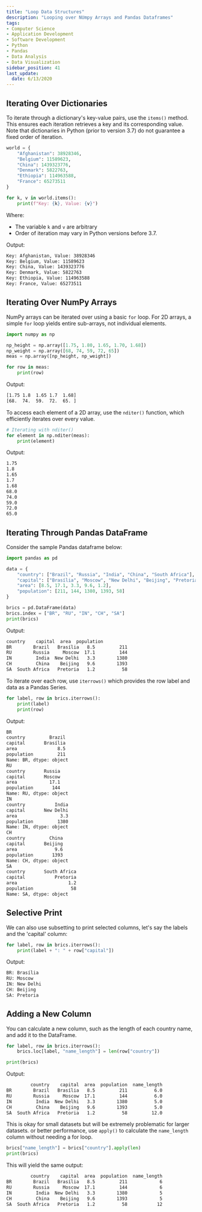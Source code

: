 ```yaml
---
title: "Loop Data Structures"
description: "Looping over NUmpy Arrays and Pandas Dataframes"
tags:
- Computer Science
- Application Development
- Software Development
- Python
- Pandas
- Data Analysis
- Data Visualization
sidebar_position: 41
last_update:
  date: 6/13/2020
---
```


## Iterating Over Dictionaries

To iterate through a dictionary's key-value pairs, use the `items()` method. This ensures each iteration retrieves a key and its corresponding value. Note that dictionaries in Python (prior to version 3.7) do not guarantee a fixed order of iteration.

```python
world = {
    "Afghanistan": 38928346,
    "Belgium": 11589623,
    "China": 1439323776,
    "Denmark": 5822763,
    "Ethiopia": 114963588,
    "France": 65273511
}

for k, v in world.items():
    print(f"Key: {k}, Value: {v}")

```

Where: 

- The variable `k` and `v` are arbitrary
- Order of iteration may vary in Python versions before 3.7.

Output:

```bash
Key: Afghanistan, Value: 38928346
Key: Belgium, Value: 11589623
Key: China, Value: 1439323776
Key: Denmark, Value: 5822763
Key: Ethiopia, Value: 114963588
Key: France, Value: 65273511
```

## Iterating Over NumPy Arrays

NumPy arrays can be iterated over using a basic `for` loop. For 2D arrays, a simple `for` loop yields entire sub-arrays, not individual elements.

```python
import numpy as np

np_height = np.array([1.75, 1.80, 1.65, 1.70, 1.68]) 
np_weight = np.array([68, 74, 59, 72, 65])           
meas = np.array([np_height, np_weight])

for row in meas:
    print(row)
```

Output:

```bash
[1.75 1.8  1.65 1.7  1.68]
[68.  74.  59.  72.  65. ]
```

To access each element of a 2D array, use the `nditer()` function, which efficiently iterates over every value.

```python
# Iterating with nditer()
for element in np.nditer(meas):
    print(element)
```

Output:

```bash
1.75
1.8
1.65
1.7
1.68
68.0
74.0
59.0
72.0
65.0
```


## Iterating Through Pandas DataFrame

Consider the sample Pandas dataframe below:

```python
import pandas as pd

data = {
    "country": ["Brazil", "Russia", "India", "China", "South Africa"],
    "capital": ["Brasília", "Moscow", "New Delhi", "Beijing", "Pretoria"],
    "area": [8.5, 17.1, 3.3, 9.6, 1.2],
    "population": [211, 144, 1380, 1393, 58]
}

brics = pd.DataFrame(data)
brics.index = ["BR", "RU", "IN", "CH", "SA"]
print(brics)
```

Output:

```bash
country    capital  area  population
BR        Brazil   Brasília   8.5         211
RU        Russia     Moscow  17.1         144
IN         India  New Delhi   3.3        1380
CH         China    Beijing   9.6        1393
SA  South Africa   Pretoria   1.2          58
```

To iterate over each row, use `iterrows()` which provides the row label and data as a Pandas Series.

```python
for label, row in brics.iterrows():
    print(label)
    print(row)
```

Output:

```bash
BR
country         Brazil
capital       Brasília
area               8.5
population         211
Name: BR, dtype: object
RU
country       Russia
capital       Moscow
area            17.1
population       144
Name: RU, dtype: object
IN
country           India
capital       New Delhi
area                3.3
population         1380
Name: IN, dtype: object
CH
country         China
capital       Beijing
area              9.6
population       1393
Name: CH, dtype: object
SA
country       South Africa
capital           Pretoria
area                   1.2
population              58
Name: SA, dtype: object
```

## Selective Print 

We can also use subsetting to print selected columns, let's say the labels and the  'capital' column:

```python
for label, row in brics.iterrows():
    print(label + ": " + row["capital"])
```

Output:

```python
BR: Brasília
RU: Moscow
IN: New Delhi
CH: Beijing
SA: Pretoria
```

## Adding a New Column 

You can calculate a new column, such as the length of each country name, and add it to the DataFrame.

```python
for label, row in brics.iterrows():
    brics.loc[label, "name_length"] = len(row["country"])

print(brics)
```

Output:

```bash
         country    capital  area  population  name_length
BR        Brazil   Brasília   8.5         211          6.0
RU        Russia     Moscow  17.1         144          6.0
IN         India  New Delhi   3.3        1380          5.0
CH         China    Beijing   9.6        1393          5.0
SA  South Africa   Pretoria   1.2          58         12.0
```

This is okay for small datasets but will be extremely problematic for larger datasets. or better performance, use `apply()` to calculate the `name_length` column without needing a for loop.

```python
brics["name_length"] = brics["country"].apply(len)
print(brics)
```

This will yield the same output:

```bash
         country    capital  area  population  name_length
BR        Brazil   Brasília   8.5         211            6
RU        Russia     Moscow  17.1         144            6
IN         India  New Delhi   3.3        1380            5
CH         China    Beijing   9.6        1393            5
SA  South Africa   Pretoria   1.2          58           12
```
